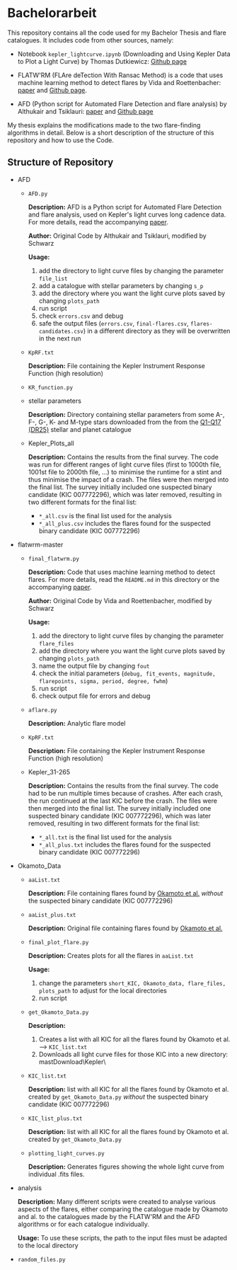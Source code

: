 # Bachelorarbeit

This repository contains all the code used for my Bachelor Thesis and flare catalogues. It includes code from other sources, namely:

- Notebook `kepler_lightcurve.ipynb` (Downloading and Using Kepler Data to Plot a Light Curve) by Thomas Dutkiewicz: [Github page](https://github.com/spacetelescope/notebooks/blob/master/notebooks/MAST/Kepler/Kepler_Lightcurve/kepler_lightcurve.ipynb)
  
- FLATW'RM (FLAre deTection With Ransac Method) is a code that uses machine learning method to detect flares by Vida and Roettenbacher: [paper](https://ui.adsabs.harvard.edu/abs/2018A%26A...616A.163V/abstract) and [Github page](https://github.com/vidakris/flatwrm/blob/master/README.md).

- AFD (Python script for Automated Flare Detection and flare analysis) by Althukair and Tsiklauri: [paper](https://arxiv.org/abs/2212.10224) and [Github page](https://github.com/akthukair/AFD)


My thesis explains the modifications made to the two flare-finding algorithms in detail. Below is a short description of the structure of this repository and how to use the Code.

## Structure of Repository

- AFD
  - `AFD.py`

    **Description:** AFD is a Python script for Automated Flare Detection and flare analysis, used on Kepler's light curves long cadence data. For more details, read the accompanying [paper](https://arxiv.org/abs/2212.10224).

    **Author:** Original Code by Althukair and Tsiklauri, modified by Schwarz

    **Usage:**
    1. add the directory to light curve files by changing the parameter `file_list`
    2. add a catalogue with stellar parameters by changing `s_p`
    3. add the directory where you want the light curve plots saved by changing `plots_path`
    4. run script
    5. check `errors.csv` and debug
    6. safe the output files (`errors.csv`, `final-flares.csv`, `flares-candidates.csv`) in a different directory as they will be overwritten in the next run

  - `KpRF.txt`

    **Description:** File containing the Kepler Instrument Response Function (high resolution)
    
  - `KR_function.py`
 
  - stellar parameters

    **Description:** Directory containing stellar parameters from some A-, F-, G-, K- and M-type stars downloaded from the from the [Q1-Q17 (DR25)](https://exoplanetarchive.ipac.caltech.edu/docs/Q1Q17-DR25-KOIcompanion.html) stellar and planet catalogue

  - Kepler_Plots_all
 
    **Description:** Contains the results from the final survey. The code was run for different ranges of light curve files (first to 1000th file, 1001st file to 2000th file, ...) to minimise the runtime for a stint and thus minimise the impact of a crash. The files were then merged into the final list. The survey initially included one suspected binary candidate (KIC 007772296), which was later removed, resulting in two different formats for the final list:
    
    - `*_all.csv` is the final list used for the analysis
    - `*_all_plus.csv` includes the flares found for the suspected binary candidate (KIC 007772296)

- flatwrm-master
  - `final_flatwrm.py`

    **Description:** Code that uses machine learning method to detect flares. For more details, read the `README.md` in this directory or the accompanying [paper](https://ui.adsabs.harvard.edu/abs/2018A%26A...616A.163V/abstract).

    **Author:** Original Code by Vida and Roettenbacher, modified by Schwarz

    **Usage:**
    1. add the directory to light curve files by changing the parameter `flare_files`
    2. add the directory where you want the light curve plots saved by changing `plots_path`
    3. name the output file by changing `fout`
    4. check the initial parameters (`debug, fit_events, magnitude, flarepoints, sigma, period, degree, fwhm`)
    5. run script
    6. check output file for errors and debug

 
  - `aflare.py`
 
    **Description:** Analytic flare model
 
  - `KpRF.txt`
 
    **Description:** File containing the Kepler Instrument Response Function (high resolution)
 
  - Kepler_31-265
 
    **Description:** Contains the results from the final survey. The code had to be run multiple times because of crashes. After each crash, the run continued at the last KIC before the crash. The files were then merged into the final list. The survey initially included one suspected binary candidate (KIC 007772296), which was later removed, resulting in two different formats for the final list:

    - `*_all.txt` is the final list used for the analysis
    - `*_all_plus.txt` includes the flares found for the suspected binary candidate (KIC 007772296)
    
- Okamoto_Data

  - `aaList.txt`

    **Description:** File containing flares found by [Okamoto et al.](https://iopscience.iop.org/article/10.3847/1538-4357/abc8f5) *without* the suspected binary candidate (KIC 007772296)

  - `aaList_plus.txt`
 
    **Description:** Original file containing flares found by [Okamoto et al.](https://iopscience.iop.org/article/10.3847/1538-4357/abc8f5)
    
  - `final_plot_flare.py`

    **Description:** Creates plots for all the flares in `aaList.txt`

    **Usage:**
    1. change the parameters `short_KIC, Okamoto_data, flare_files, plots_path` to adjust for the local directories
    2. run script

  - `get_Okamoto_Data.py`
 
    **Description:**
    1. Creates a list with all KIC for all the flares found by Okamoto et al. --> `KIC_list.txt `
    2. Downloads all light curve files for those KIC into a new directory: mastDownload\Kepler\
  
  - `KIC_list.txt`
 
    **Description:** list with all KIC for all the flares found by Okamoto et al. created by `get_Okamoto_Data.py` *without* the suspected binary candidate (KIC 007772296)
  - `KIC_list_plus.txt`
 
    **Description:** list with all KIC for all the flares found by Okamoto et al. created by `get_Okamoto_Data.py`

   - `plotting_light_curves.py`
 
     **Description:** Generates figures showing the whole light curve from individual .fits files.
 
- analysis

  **Description:** Many different scripts were created to analyse various aspects of the flares, either comparing the catalogue made by Okamoto and al. to the catalogues made by the FLATW'RM and the AFD algorithms or for each catalogue individually.

  **Usage:** To use these scripts, the path to the input files must be adapted to the local directory

- `random_files.py`
